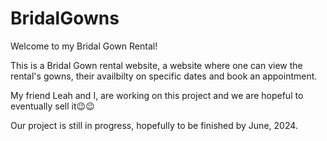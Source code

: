 # BridalGowns
Welcome to my Bridal Gown Rental!

This is a Bridal Gown rental website, a website where one can view the rental's gowns, their availbilty on specific dates and book an appointment.

My friend Leah and I, are working on this project and we are hopeful to eventually sell it😉😉

Our project is still in progress, hopefully to be finished by June, 2024.
